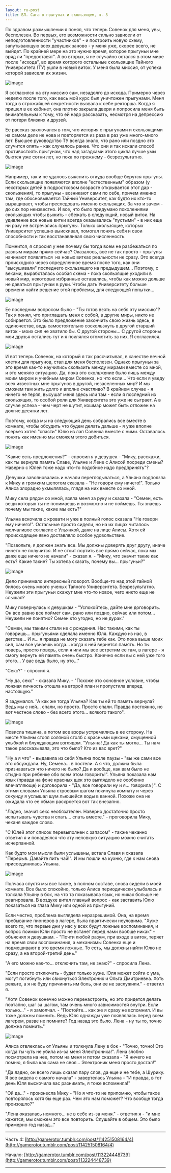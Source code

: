 ```yaml
---
layout: ru-post
title: БЛ. Сага о прыгунах и скользящем, ч. 3
---
```


По здравом размышлении я понял, что теперь Совенок для меня, увы, бесполезен. Во первых, его возможности сильно зависели от неподготовленности "участников" - и построить новую схему, запутывающую всех девушек заново - у меня уже, скорее всего, не выйдет. По крайней мере на это нужно время, которое прыгуньи мне вряд ли "предоставят". А во вторых, я не случайно остался в этом мире после "исхода", во время которого остальные скользящие Тайного Университета (ТУ) ушли в новый виток. У меня была миссия, от успеха которой зависели их жизни.

![image](https://40.media.tumblr.com/a65894f1c0713306f381588237e463c9/tumblr_inline_nll1dguDyw1qhiweh_500.jpg)

Я согласился на эту миссию сам, незадолго до исхода. Примерно через неделю после того, как весь мой курс был уничтожен прыгунами. Меня тогда в строжайшей секретности вызвала к себе ректорша. Когда я пришел в ее кабинет, она плотно закрыла двери и попросила меня быть внимательным к тому, что ей надо рассказать, несмотря на депрессию от потери близких и друзей.

Ее рассказ заключался в том, что история с прыгунами и скользящими на самом деле не нова и повторяется из раза в раз уже много-много лет. Высшее руководство ТУ всегда знало, что рано или поздно это случится опять - как случалось ранее. Что они и так искали способ противостоять прыгунам, что над загадками этого цикла лучше умы бьются уже сотни лет, но пока по прежнему - безрезультатно.&nbsp;

![image](https://41.media.tumblr.com/5fd4f247ab096aba61a689a7196b198d/tumblr_inline_nll1lv1RQO1qhiweh_500.jpg)

Например, так и не удалось выяснить откуда вообще берутся прыгуны. Если скользящие появляются вполне "естественным" образом (у некоторых детей в подростковом возрасте открывается этот дар - скольжения), то прыгуны - возникают сами по себе, причем именно там, где обосновывается Тайный Университет, как будто их кто-то выращивает, чтобы преследовать именно скользящих. За что и зачем - до сих пор неизвестно. И все, что было придумано поколениями скользящих чтобы выжить - сбежать в следующий, новый виток. На удивление все новые витки всегда оказывались "пустыми" - в них еще ни разу не встречались прыгуны. Только скользящие, которых Университет успешно выискивал, помогал понять себя и свои способности и так восстанавливал свою численность.

Помнится, я спросил у нее почему бы тогда всем не разбежаться по разным мирам прямо сейчас? Оказалось, все не так просто - прыгуны начинают появляться &nbsp;на новых витках реальности не сразу. Это всегда происходило через определенное время после того, как они "высушивали" последнего скользящего на предыдущем... Поэтому, с веками, выработалась особая схема - пока скользящие уходили в новый мир, некоторые избранные оставались, чтобы как можно дольше не даваться прыгунам в руки. Чтобы дать Университету больше времени найти решение этой проблемы, для следующей попытки...

![image](https://40.media.tumblr.com/9c52c2642487298be0651245096d5d13/tumblr_inline_nll1qnRbrZ1qhiweh_500.png)

Ее последним вопросом было - "Ты готов взять на себя эту миссию"? Так я понял, что приглашать меня с собой, в другие миры, никто не собирается. Это было предложение закончить свою жизнь здесь, в одиночестве, ведь самостоятельно соскользнуть в другой старший виток - моих сил не хватило бы. С другой стороны... С другой стороны мои друзья остались тут и я поклялся отомстить за них. Я согласился.

![image](https://40.media.tumblr.com/05219bf4a53017118ae6df5de0d15108/tumblr_inline_nll1syplQv1qhiweh_500.jpg)

И вот теперь Совенок, на который я так рассчитывал, в качестве вечной клетки для прыгунов, стал для меня бесполезен. Однако прыгуньи за это время как-то научились скользить между мирами вместе со мной, и это меняло ситуацию. Да, пока это скольжение было лишь между моим миром и учебным миром Совенка, но что если... Что если я уведу всех известных мне прыгунов в другой, незаселенных мир? И мы сможем там жить долго и вполне счастливо? В крайнем случае - я ничего не терял, высушат меня здесь или там - если я последний из скользящих, то особой роли для Университета это уже не сыграет. А в случае успеха - чем черт не шутит, кошмар может быть отложен на долгие десятки лет.

Поэтому, когда мы на следующий день собрались все вместе в комнате, чтобы обсудить что будем делать дальше - я уже вполне всерьез хотел "спасти" Юлю из лап Совенка вместе с ними. Оставалось понять как именно мы сможем этого добиться.

![image](https://41.media.tumblr.com/faa43c9ce0c178d72de183a2dd016d30/tumblr_inline_nll1xcvoyV1qhiweh_500.jpg)

"Какие есть предложения?" - спросил я у девушек - "Мику, расскажи, как ты вернула память Славе, Ульяне и Лене с Алисой посреди смены? Наверно с Юлей тоже надо что-то подобное надо предпринять"?

Девушки заволновались и начали переглядываться, а Ульяна подползла к Мику и громким шепотом сказала - "Не говори ему ничего!". Только Алиса злорадно ухмылялась, глядя на них вместе со мной.

Мику села рядом со мной, взяла меня за руку и сказала - "Семен, есть вещи которых ты не понимаешь и возможно и не поймешь. Ты знаешь почему мы такие, какие мы есть?"

Ульяна вскочила с кровати и уже в полный голос сказала "Не говори ему ничего!". Остальные просто сидели, но на их лицах читалось молчаливое согласие с Ульянкой, даже на лице Алисы. Хотя ей происходящее явно доставляло особое удовольствие.

"Позвольте, я должен знать все. Мы должны доверять друг другу, иначе ничего не получится. И не стоит портить все прямо сейчас, пока мы даже еще ничего не начали" - сказал я. - "Мику, что значит такие как есть? Какие такие? Ты хотела сказать, почему вы... прыгуньи?"

![image](https://41.media.tumblr.com/b622b721c90d460fd1de90e36508b668/tumblr_inline_nll1zcjbey1qhiweh_500.jpg)

Дело принимало интересный поворот. Вообще-то над этой тайной билось очень много ученых Тайного Университета. Безрезультатно. Неужели эти прыгуньи скажут мне что-то новое, чего никто еще не слышал?

Мику повернулась к девушкам - "Успокойтесь, дайте мне договорить. Он все равно все поймет сам, рано или поздно, сейчас или потом... Неужели не понятно? Семен кто угодно, но не дурак."

"Семен, мы такими стали не с рождения. Нас такими, как ты говоришь... прыгуньями сделала именно Юля. Каждую из нас, в детстве... И я... я правда не могу сказать тебе как. Это пока выше моих сил, сам все узнаешь когда... когда к ней вернется память. Но ты поверь, просто поверь, если я или мы все встретим ее там, в лагере - я смогу вернуть ей память очень быстро. Конечно если вы с ней уже того этого... У вас ведь было, ну это..."

"Секс?" - спросил я.

"Ну да, секс" - сказала Мику. - "Похоже это основное условие, чтобы ложная личность отошла на второй план и пропустила вперед настоящую."

Я задумался. "А как же тогда Ульяна? Как ты ей то память вернула? Ведь мы с ней... спали, но просто. Просто спали. Правда постоянно, но вот честное слово - без всего этого... всякого такого".

![image](https://41.media.tumblr.com/9e7504bb4d893fbc77933fd3eb50e624/tumblr_inline_nll2b8mlfH1qhiweh_500.jpg)

Повисла тишина, а потом все взоры устремились в ее сторону. На месте Ульяны стоял соляной столб с красными щеками, смущенной улыбкой и блуждающим взглядом. "Ульяна! Да как ты могла... Ты нам такое рассказывала, это что было? Кто из вас врет?"

"Ну а я что" - выдавила из себя Ульяна после паузы - "вы же сами все это обсуждали. Ну, Семена... в постели. А я что, должна была признаваться что ничего не было? Да и вообще, как вам было не стыдно при ребенке обо всем этом говорить!". Ульяна показала нам язык (правда на фоне красных щек это выглядело не особенно впечатляюще) и договорила - "Да, все говорили ну и я... говорила )". С этими словами Ульяна строевым шагом покинула комнату и через секунду я услышал шум льющейся воды в ванной. Похоже она не ожидала что ее обман раскроется вот так внезапно.

"Ладно, значит секс необязателен. Наверно достаточно просто испытывать чувства и спать... спать вместе." - проговорила Мику, чеканя каждое слово.

"С Юлей этот список перевыполнен с запасом" - также чеканно ответил я и понадеялся что эту неловкую ситуацию можно считать исчерпанной.

Как будто мои мысли были услышаны, встала Славя и сказала "Перерыв. Давайте пить чай!". И мы пошли на кухню, где к нам снова присоединилась Ульяна.

![image](https://40.media.tumblr.com/9fc365001d02348816086119df087bc2/tumblr_inline_nll2ejSZTf1qhiweh_500.jpg)

Полчаса спустя мы все также, в полном составе, снова сидели в моей комнате. Все было спокойно, только Алиса периодически улыбалась и толкала Ульяну в бок, на что та показывала язык, но никак больше не реагировала. В воздухе витал главный вопрос - как заставить Юлю показаться на глаза Мику или одной из прыгуний.

Если честно, проблема выглядела неразрешимой. Она, на время пребывание пионеров в лагере, была практически неуловима. "Хуже всего то, что первые дни у нас у всех будут ложные воспоминания, и вопрос поимки Юли просто не встанет перед нами вообще никак" - объяснял я девушкам. - "Почти любой разум, при входе в виток, теряет на время свои воспоминания, а механизмы Совенка еще и подмешивают в это время ложные. То есть, мы должны найти Юлю не сразу, а на второй-третий день."

"А его можно как-то... отключить там, не знаю?" - спросила Лена.

"Если просто отключить - будет только хуже. Юля может сойти с ума, могут погибнуть или свихнуться Электроник и Ольга Дмитриевна. Хоть режьте, а я не буду причинять им боль, они ее не заслужили." - ответил я.

"Хотя Совенок конечно можно перенастроить, но это придется делать поэтапно, шаг за шагом, там очень много зависимостей внутри. Если только..." - я замолчал. - "Постойте... как же я сразу не вспомнил. И вы тоже должны помнить. Ведь Юля однажды уже появлялась перед всем лагерем, разве не помните? Год назад это было. Лена - ну ты то, точно должна помнить."

![image](https://41.media.tumblr.com/29e90267fbc4f5da7431209cadf75470/tumblr_inline_nll2o0OGmw1qhiweh_500.jpg)

Алиса отвлеклась от Ульяны и толкнула Лену в бок - "Точно, точно! Это когда ты чуть не убила из-за меня Электроника!". Лена злобно посмотрела на нее, потом на меня и потом сказала - "Я ничего не помню, я была как сама не своя... Электроник меня просто достал!"

"Да ладно, он всего лишь сказал пару слов, да еще и не тебе, а Шурику. Я все видела с самого начала" - завертелась Ульяна - "И правда, в тот день Юля выскочила вас разнимать, я тоже вспомнила!"

"Ой да..." - произнесла Мику - "Но я что-то не припомню, чтобы такое повторялось хотя бы еще раз. Чем это нам поможет? Что вообще тогда произошло?"

"Лена оказалась немного... не в себе из-за меня." - ответил я - "и мне кажется, мы сможем это все повторить. Слушайте в общем. Это было примерно год назад..."

* * *

Часть 4: [http://gamerotor.tumblr.com/post/114251508164/4](http://gamerotor.tumblr.com/post/114251508164/4)

Начало: [http://gamerotor.tumblr.com/post/113224448739](http://gamerotor.tumblr.com/post/113224448739)

* * *
